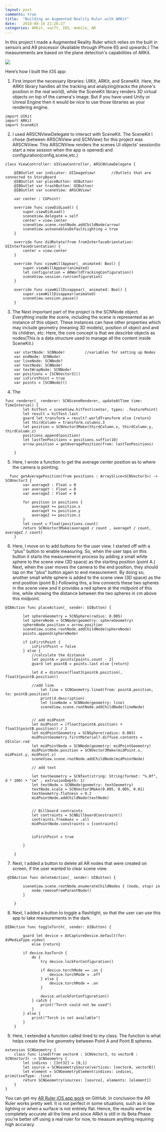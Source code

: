 ```yaml
---
layout: post
comments: true
title:  "Building an Augmented Reality Ruler with ARKit"
date:   2018-08-16 21:26:27
categories: ARKit, swift, IOS, mobile, AR
---
```


In this project I made a Augmented Reality Ruler which relies on the built in sensors and A9 processor (Available through iPhone 6S and upwards.) The measurements are based on the plane detection's capabilities of ARKit. 

<div class="imgcap">
<img src="/assets/bass/ARL1.PNG">
</div>



Here’s how I built the iOS app:

1. First import the necessary libraries: UIKit, ARKit, and SceneKit. Here, the ARKit library handles all the tracking and analyzing(tracks the phone's position in the real world), while the SceneKit library renders 3D virtual objects on top of the camera's image. But if you have used Unity or Unreal Engine then it would be nice to use those libraries as your rendering engine.
```
import UIKit
import ARKit
import SceneKit
```

2. I used ARSCNViewDelegate to interact with SceneKit. The SceneKit I chose (between ARSCNView and SCNView) for this project was ARSCNView. This ARSCNView renders the scenes UI objects' session(to start a new session when the app is opened) and configuration(config,scene,etc.)
```
class ViewController: UIViewController, ARSCNViewDelegate {
    
    @IBOutlet var indicator: UIImageView!       //Outlets that are connected to StoryBoard
    @IBOutlet var placeButton: UIButton!
    @IBOutlet var trashButton: UIButton!
    @IBOutlet var sceneView: ARSCNView!
    
    var center : CGPoint!

    override func viewDidLoad() {
        super.viewDidLoad()
        sceneView.delegate = self
        center = view.center
        sceneView.scene.rootNode.addChildNode(arrow)
        sceneView.autoenablesDefaultLighting = true
    }

    override func didRotate(from fromInterfaceOrientation: UIInterfaceOrientation) {
        center = view.center
    }

    override func viewWillAppear(_ animated: Bool) {
        super.viewWillAppear(animated)
        let configuration = ARWorldTrackingConfiguration()
        sceneView.session.run(configuration)
    }

    override func viewWillDisappear(_ animated: Bool) {
        super.viewWillDisappear(animated)
        sceneView.session.pause()
    }
```


3. The Next important part of the project is the SCNNode object. Everything inside the scene, including the scene is represented as an instance of this object. These instances can have other properties which may include geometry (meaning 3D models), position of object and and its children, etc. Here, the core concept is that we descirbe objects as nodes(This is a data structure used to manage all the content inside SceneKit.) 
```
    var startNode: SCNNode!         //variables for setting up Nodes
    var endNode: SCNNode!
    var lineNode: SCNNode?
    var textNode: SCNNode!
    var textWrapNode: SCNNode!
    var positions = [SCNVector3]()
    var isFirstPoint = true
    var points = [SCNNode]()
```


4. The  
```
func renderer(_ renderer: SCNSceneRenderer, updateAtTime time: TimeInterval) {
        let hitTest = sceneView.hitTest(center, types: .featurePoint)
        let result = hitTest.last
        guard let transform = result?.worldTransform else {return}
        let thirdColumn = transform.columns.3
        let position = SCNVector3Make(thirdColumn.x, thirdColumn.y, thirdColumn.z)
        positions.append(position)
        let lastTenPositions = positions.suffix(10)
        arrow.position = getAveragePosition(from: lastTenPositions)
        
    }
```


5. Here, I wrote a function to get the average center position as to where the camera is pointing.
```
  func getAveragePosition(from positions : ArraySlice<SCNVector3>) -> SCNVector3 {
        var averageX : Float = 0
        var averageY : Float = 0
        var averageZ : Float = 0

        for position in positions {
            averageX += position.x
            averageY += position.y
            averageZ += position.z
        }
        let count = Float(positions.count)
        return SCNVector3Make(averageX / count , averageY / count, averageZ / count)
    } 
```


6. Here, I move on to add buttons for the user view. I started off with a "plus" button to enable measuring. So, when the user taps on this button it starts the measuremernt process by adding a small white sphere to the scene view (3D space) as the starting position (point A.) Next, when the user moves the camera to the end position, they should tap on the "plus" button again to end measurement. By doing so, another small white sphere is added to the scene view (3D space) as the end position (point B.) Following this, a line connects these two spheres in the scene view and it provides a red sphere at the midpoint of this line, while showing the distance between the two spheres in cm above this midpoint.
```
@IBAction func placeAction(_ sender: UIButton) {
        
        let sphereGeometry = SCNSphere(radius: 0.005)
        let sphereNode = SCNNode(geometry: sphereGeometry)
        sphereNode.position = arrow.position
        sceneView.scene.rootNode.addChildNode(sphereNode)
        points.append(sphereNode)
        
        if isFirstPoint {
            isFirstPoint = false
        } else {
            //calculate the distance
            let pointA = points[points.count - 2]
            guard let pointB = points.last else {return}
            
            let d = distance(float3(pointA.position), float3(pointB.position))
            
            //add line
                let line = SCNGeometry.lined(from: pointA.position, to: pointB.position)
                print(d.description)
                let lineNode = SCNNode(geometry: line)
                sceneView.scene.rootNode.addChildNode(lineNode)
            
            
            // add midPoint
            let midPoint = (float3(pointA.position) + float3(pointB.position)) / 2
            let midPointGeometry = SCNSphere(radius: 0.003)
            midPointGeometry.firstMaterial?.diffuse.contents = UIColor.red
            let midPointNode = SCNNode(geometry: midPointGeometry)
            midPointNode.position = SCNVector3Make(midPoint.x, midPoint.y, midPoint.z)
            sceneView.scene.rootNode.addChildNode(midPointNode)
            
            // add text
            
            let textGeometry = SCNText(string: String(format: "%.0f", d * 100) + "cm" , extrusionDepth: 1)
            let textNode = SCNNode(geometry: textGeometry)
            textNode.scale = SCNVector3Make(0.005, 0.005, 0.01)
            textGeometry.flatness = 0.2
            midPointNode.addChildNode(textNode)
            
            
            // Billboard contraints
            let contraints = SCNBillboardConstraint()
            contraints.freeAxes = .all
            midPointNode.constraints = [contraints]
            
            
            isFirstPoint = true   
            
        }
        
    }
```


7. Next, I added a button to delete all AR nodes that were created on screen, if the user wanted to clear scene view.
```
 @IBAction func deleteAction(_ sender: UIButton) {
       
        sceneView.scene.rootNode.enumerateChildNodes { (node, stop) in
            node.removeFromParentNode()
        }
        
    }
```


8. Next, I added a button to toggle a flashlight, so that the user can use this app to take measurements in the dark.
```
@IBAction func toggleTorch(_ sender: UIButton) {
        
        guard let device = AVCaptureDevice.default(for: AVMediaType.video)
            else {return}
        
        if device.hasTorch {
            do {
                try device.lockForConfiguration()
                
                if device.torchMode == .on {
                    device.torchMode = .off
                } else {
                    device.torchMode = .on
                }
                
                device.unlockForConfiguration()
            } catch {
                print("Torch could not be used")
            }
        } else {
            print("Torch is not available")
        }
    }
```


9. Here, I extended a function called lined to my class. The function is what helps create the line geometry between Point A and Point B spheres.
```
extension SCNGeometry {
    class func lined(from vectorA : SCNVector3, to vectorB : SCNVector3) -> SCNGeometry {
        let indices : [Int32] = [0,1]
        let source = SCNGeometrySource(vertices: [vectorA, vectorB])
        let element = SCNGeometryElement(indices: indices, primitiveType: .line)
        return SCNGeometry(sources: [source], elements: [element])
    }
}
```


You can get my [AR Ruler iOS app work](https://github.com/aaronjohn2/AR-Ruler) on GitHub. In conclusion the AR Ruler works pretty well. It is not perfect in some situations, such as in low lighting or when a surface is not entirely flat. Hence, the results wont be completely accurate all the time and since ARkit is still in its Beta Phase you're better off using a real ruler for now, to measure anything requiring high accuracy.

